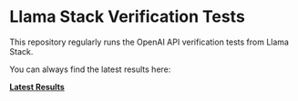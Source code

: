 # Llama Stack Verification Tests

This repository regularly runs the OpenAI API verification tests from
Llama Stack.

You can always find the latest results here:

**[Latest Results](/openai-api-verification/latest.md)**
